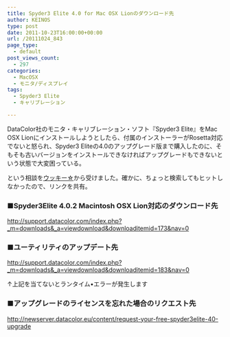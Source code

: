 ```yaml
---
title: Spyder3 Elite 4.0 for Mac OSX Lionのダウンロード先
author: KEINOS
type: post
date: 2011-10-23T16:00:00+00:00
url: /20111024_843
page_type:
  - default
post_views_count:
  - 297
categories:
  - MacOSX
  - モニタ/ディスプレイ
tags:
  - Spyder3 Elite
  - キャリブレーション

---
```

<div class="section">
  <p>
    DataColor社のモニタ・キャリブレーション・ソフト『Spyder3 Elite』をMac OSX Lionにインストールしようとしたら、付属のインストーラーがRosetta対応でないと怒られ、Spyder3 Eliteの4.0のアップグレード版まで購入したのに、そもそも古いバージョンをインストールできなければアップグレードもできないという状態で大変困っている。
  </p>
  
  <p>
    という相談を<a href="http://uckeystar.com/" target="_blank">ウッキー☆</a>から受けました。確かに、ちょっと検索してもヒットしなかったので、リンクを共有。
  </p>
  
  <h3 id="outline__1">
    ■Spyder3Elite 4.0.2 Macintosh OSX Lion対応のダウンロード先
  </h3>
  
  <p>
    <a href="http://support.datacolor.com/index.php?_m=downloads&#038;_a=viewdownload&#038;downloaditemid=173&#038;nav=0" target="_blank">http://support.datacolor.com/index.php?_m=downloads&_a=viewdownload&downloaditemid=173&nav=0</a>
  </p>
  
  <h3 id="outline__2">
    ■ユーティリティのアップデート先
  </h3>
  
  <p>
    <a href="http://support.datacolor.com/index.php?_m=downloads&#038;_a=viewdownload&#038;downloaditemid=183&#038;nav=0" target="_blank">http://support.datacolor.com/index.php?_m=downloads&_a=viewdownload&downloaditemid=183&nav=0</a>
  </p>
  
  <p>
    ↑上記を当てないとランタイム&#8226;エラーが発生します
  </p>
  
  <h3 id="outline__3">
    ■アップグレードのライセンスを忘れた場合のリクエスト先
  </h3>
  
  <p>
    <a href="http://newserver.datacolor.eu/content/request-your-free-spyder3elite-40-upgrade" target="_blank">http://newserver.datacolor.eu/content/request-your-free-spyder3elite-40-upgrade</a>
  </p>
</div>